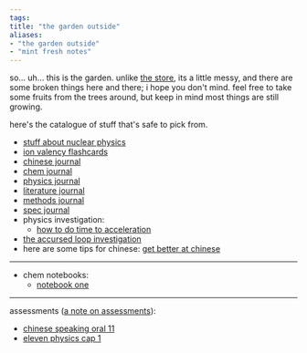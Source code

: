 ```yaml
---
tags: 
title: "the garden outside"
aliases:
- "the garden outside"
- "mint fresh notes"
---
```


so... uh... this is the garden. unlike [the store](../index.md), its a little messy, and there are some broken things here and there; i hope you don't mind. feel free to take some fruits from the trees around, but keep in mind most things are still growing.

here's the catalogue of stuff that's safe to pick from.

- [stuff about nuclear physics](assets/Nuclear_Decay%20v2.pdf)
- [ion valency flashcards](assets/Chemistry%20Valency.apkg)
- [chinese journal](blessedLi.md)
- [chem journal](chemistree.md)
- [physics journal](chroniclesOfWaters.md)
- [literature journal](bookOfBooks.md)
- [methods journal](gannonLazyLessons.md)
- [spec journal](specialistStickmen.md)
- physics investigation:
    - [how to do time to acceleration](timeToAcceleration.md)
- [the accursed loop investigation](loopsInvestigation.md)
- here are some tips for chinese: [get better at chinese](accendChinese.md)

---

- chem notebooks:
    - [notebook one](notebook1.md)

---

assessments ([a note on assessments](noteAssess.md)):

- [chinese speaking oral 11](cslOral11/index.md)
- [eleven physics cap 1](ePhyCap1/index.md)